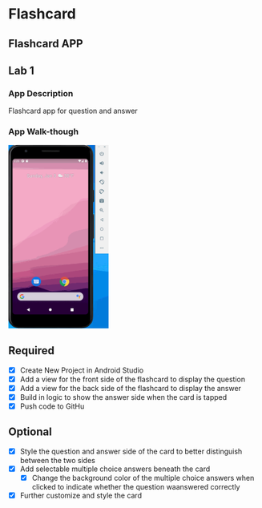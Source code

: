 # Flashcard
## Flashcard APP
## Lab 1

### App Description
Flashcard app for question and answer

### App Walk-though
<img src="flashcardlab1.gif" width=200><br>

## Required
- [X] Create New Project in Android Studio
- [X] Add a view for the front side of the flashcard to display the question
- [X] Add a view for the back side of the flashcard to display the answer
- [X] Build in logic to show the answer side when the card is tapped
- [X] Push code to GitHu
## Optional
- [X] Style the question and answer side of the card to better distinguish between the two sides
- [X] Add selectable multiple choice answers beneath the card
   - [X] Change the background color of the multiple choice answers when clicked to indicate whether the question waanswered correctly
- [X] Further customize and style the card
